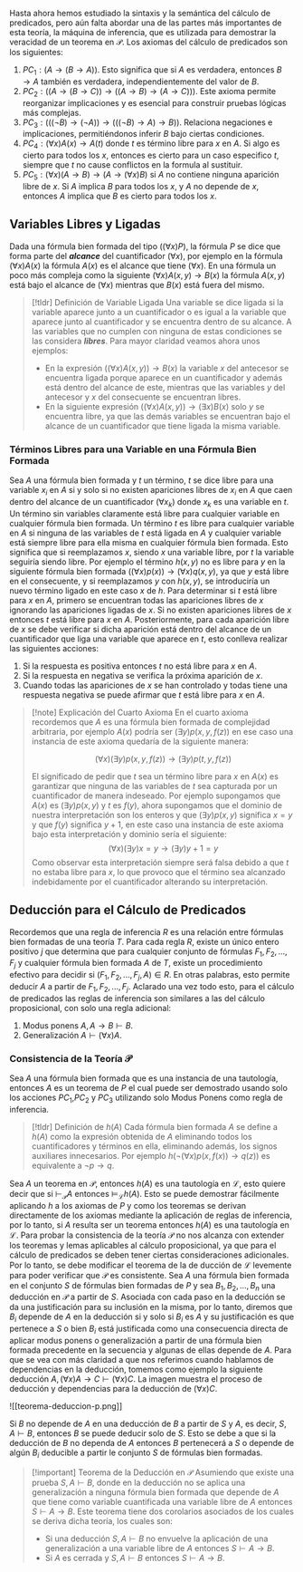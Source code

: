 Hasta ahora hemos estudiado la sintaxis y la semántica del cálculo de predicados, pero aún falta abordar una de las partes más importantes de esta teoría, la máquina de inferencia, que es utilizada para demostrar la veracidad de un teorema en $\mathcal{P}$.
Los axiomas del cálculo de predicados son los siguientes:

1. $PC_1: (A \rightarrow (B \rightarrow A))$. Esto significa que si $A$ es verdadera, entonces $B→A$ también es verdadera, independientemente del valor de $B$.
2. $PC_2: ((A \rightarrow (B \rightarrow C)) \rightarrow ((A \rightarrow B) \rightarrow (A \rightarrow C)))$. Este axioma permite reorganizar implicaciones y es esencial para construir pruebas lógicas más complejas.
3. $PC_3: (((¬B) \rightarrow (¬A)) \rightarrow (((¬B) \rightarrow A) \rightarrow B))$. Relaciona negaciones e implicaciones, permitiéndonos inferir $B$ bajo ciertas condiciones.
4. $PC_4: (\forall x)A(x) \rightarrow A(t)$ donde $t$ es término libre para $x$ en $A$. Si algo es cierto para todos los $x$, entonces es cierto para un caso especifico $t$, siempre que $t$ no cause conflictos en la formula al sustituir.
5. $PC_5:(\forall x)( A \rightarrow B)\rightarrow(A \rightarrow (\forall x)B)$ si $A$ no contiene ninguna aparición libre de $x$. Si $A$ implica $B$ para todos los $x$, y $A$ no depende de $x$, entonces $A$ implica que $B$ es cierto para todos los $x$.

## Variables Libres y Ligadas

Dada una fórmula bien formada del tipo $((\forall x) P)$, la fórmula $P$ se dice que forma parte del ***alcance*** del cuantificador $(\forall x)$, por ejemplo en la fórmula $(\forall x)A(x)$ la fórmula $A(x)$ es el alcance que tiene $(\forall x)$. En una fórmula un poco más compleja como la siguiente $(\forall x)A(x, y) \rightarrow B(x)$ la fórmula $A(x, y)$ está bajo el alcance de $(\forall x)$ mientras que $B(x)$ está fuera del mismo.

>[!tldr] Definición de Variable Ligada
>Una variable se dice ligada si la variable aparece junto a un cuantificador o es igual a la variable que aparece junto al cuantificador y se encuentra dentro de su alcance. A las variables que no cumplen con ninguna de estas condiciones se las considera ***libres***.
>Para mayor claridad veamos ahora unos ejemplos:
>- En la expresión $((\forall x)A(x, y)) \rightarrow B(x)$ la variable $x$ del antecesor se encuentra ligada porque aparece en un cuantificador y además está dentro del alcance de este, mientras que las variables $y$ del antecesor y $x$ del consecuente se encuentran libres.
>- En la siguiente expresión $((\forall x)A(x, y)) \rightarrow (\exists x)B(x)$ solo $y$ se encuentra libre, ya que las demás variables se encuentran bajo el alcance de un cuantificador que tiene ligada la misma variable.

### Términos Libres para una Variable en una Fórmula Bien Formada

Sea $A$ una fórmula bien formada y $t$ un término, $t$ se dice libre para una variable $x_i$ en $A$ si y solo si no existen apariciones libres de $x_i$ en $A$ que caen dentro del alcance de un cuantificador $(\forall x_k)$ donde $x_k$ es una variable en $t$.
Un término sin variables claramente está libre para cualquier variable en cualquier fórmula bien formada. Un término $t$ es libre para cualquier variable en $A$ si ninguna de las variables de $t$ está ligada en $A$ y cualquier variable está siempre libre para ella misma en cualquier fórmula bien formada. Esto significa que si reemplazamos $x$, siendo $x$ una variable libre, por $t$ la variable seguiría siendo libre. Por ejemplo el término $h(x,y)$ no es libre para $y$ en la siguiente fórmula bien formada $((\forall x) p(x)) \rightarrow (\forall x)q(x, y)$, ya que $y$ está libre en el consecuente, y si reemplazamos $y$ con $h(x, y)$, se introduciría un nuevo término ligado en este caso $x$ de $h$.
Para determinar si $t$ está libre para $x$ en $A$, primero se encuentran todas las apariciones libres de $x$ ignorando las apariciones ligadas de $x$. Si no existen apariciones libres de $x$ entonces $t$ está libre para $x$ en $A$. Posteriormente, para cada aparición libre de $x$ se debe verificar si dicha aparición está dentro del alcance de un cuantificador que liga una variable que aparece en $t$, esto conlleva realizar las siguientes acciones:

1. Si la respuesta es positiva entonces $t$ no está libre para $x$ en $A$.
2. Si la respuesta en negativa se verifica la próxima aparición de $x$.
3. Cuando todas las apariciones de $x$ se han controlado y todas tiene una respuesta negativa se puede afirmar que $t$ está libre para $x$ en $A$.

>[!note] Explicación del Cuarto Axioma
>En el cuarto axioma recordemos que $A$ es una fórmula bien formada de complejidad arbitraria, por ejemplo $A(x)$ podría ser $(\exists y)p(x, y, f(z))$ en ese caso una instancia de este axioma quedaría de la siguiente manera:
>
>$$(\forall x)(\exists y)p(x, y, f(z)) \rightarrow (\exists y)p(t, y, f(z))$$
>
>El significado de pedir que $t$ sea un término libre para $x$ en $A(x)$ es garantizar que ninguna de las variables de $t$ sea capturada por un cuantificador de manera indeseado. Por ejemplo supongamos que $A(x)$ es $(\exists y)p(x, y)$ y $t$ es $f(y)$, ahora supongamos que el dominio de nuestra interpretación son los enteros y que $(\exists y)p(x, y)$ significa $x = y$ y que $f(y)$ significa $y + 1$, en este caso una instancia de este axioma bajo esta interpretación y dominio sería el siguiente:
>$$(\forall x)(\exists y)x = y \rightarrow (\exists y) y + 1 = y$$
>Como observar esta interpretación siempre será falsa debido a que $t$ no estaba libre para $x$, lo que provoco que el término sea alcanzado indebidamente por el cuantificador alterando su interpretación.

## Deducción para el Cálculo de Predicados

Recordemos que una regla de inferencia $R$ es una relación entre fórmulas bien formadas de una teoría $T$. Para cada regla $R$, existe un único entero positivo $j$ que determina que para cualquier conjunto de fórmulas $F_1, F_2, ..., F_j$ y cualquier fórmula bien formada $A$ de $T$, existe un procedimiento efectivo para decidir si $(F_1, F_2, ..., F_j, A) \in R$. En otras palabras, esto permite deducir $A$ a partir de $F_1, F_2, ..., F_j$.
Aclarado una vez todo esto, para el cálculo de predicados las reglas de inferencia son similares a las del cálculo proposicional, con solo una regla adicional:

1. Modus ponens $A, A\rightarrow B \vdash B$.
2. Generalización $A \vdash (\forall x)A$.

### Consistencia de la Teoría $\mathcal{P}$

Sea $A$ una fórmula bien formada que es una instancia de una tautología, entonces $A$ es un teorema de $P$ el cual puede ser demostrado usando solo los acciones $PC_1$,$PC_2$ y $PC_3$ utilizando solo Modus Ponens como regla de inferencia.

>[!tldr] Definición de $h(A)$
>Cada fórmula bien formada $A$ se define a $h(A)$ como la expresión obtenida de $A$ eliminando todos los cuantificadores y términos en ella, eliminando además, los signos auxiliares innecesarios. Por ejemplo $h(¬(\forall x)p(x,f(x)) \rightarrow q(z))$ es equivalente a $¬p \rightarrow q$.

Sea $A$ un teorema en $\mathcal{P}$, entonces $h(A)$ es una tautología en $\mathcal{L}$, esto quiere decir que si $\vdash_\mathcal{P} A$ entonces $\vDash_\mathcal{L} h(A)$. Esto se puede demostrar fácilmente aplicando $h$ a los axiomas de $P$ y como los teoremas se derivan directamente de los axiomas mediante la aplicación de reglas de inferencia, por lo tanto, si $A$ resulta ser un teorema entonces $h(A)$ es una tautología en $\mathcal{L}$.
Para probar la consistencia de la teoría $\mathcal{P}$ no nos alcanza con extender los teoremas y lemas aplicables al cálculo proposicional, ya que para el cálculo de predicados se deben tener ciertas consideraciones adicionales. Por lo tanto, se debe modificar el teorema de la de ducción de $\mathcal{L}$ levemente para poder verificar que $\mathcal{P}$ es consistente.
Sea $A$ una fórmula bien formada en el conjunto $S$ de fórmulas bien formadas de $P$ y sea $B_1, B_2, ..., B_n$ una deducción en $\mathcal{P}$ a partir de $S$. Asociada con cada paso en la deducción se da una justificación para su inclusión en la misma, por lo tanto, diremos que $B_i$ depende de $A$ en la deducción si y solo si $B_i$ es $A$ y su justificación es que pertenece a $S$ o bien $B_i$ está justificada como una consecuencia directa de aplicar modus ponens o generalización a partir de una fórmula bien formada precedente en la secuencia y algunas de ellas depende de $A$.
Para que se vea con más claridad a que nos referimos cuando hablamos de dependencias en la deducción, tomemos como ejemplo la siguiente deducción $A, (\forall x)A \rightarrow C \vdash (\forall x) C$. La imagen muestra el proceso de deducción y dependencias para la deducción de $(\forall x)C$.

![[teorema-deduccion-p.png]]

Si $B$ no depende de $A$ en una deducción de $B$ a partir de $S$ y $A$, es decir, $S, A \vdash B$, entonces $B$ se puede deducir solo de $S$. Esto se debe a que si la deducción de $B$ no dependa de $A$ entonces $B$ pertenecerá a $S$ o depende de algún $B_i$ deducible a partir le conjunto $S$ de fórmulas bien formadas.

>[!important] Teorema de la Deducción en $\mathcal{P}$
>Asumiendo que existe una prueba $S, A \vdash B$, donde en la deducción no se aplica una generalización a ninguna fórmula bien formada que depende de $A$ que tiene como variable cuantificada una variable libre de $A$ entonces $S \vdash A \rightarrow B$.
>Este teorema tiene dos corolarios asociados de los cuales se deriva dicha teoría, los cuales son:
>- Si una deducción $S, A \vdash B$ no envuelve la aplicación de una generalización a una variable libre de $A$ entonces $S \vdash A \rightarrow B$.
>- Si $A$ es cerrada y $S, A \vdash B$ entonces $S \vdash A \rightarrow B$.
